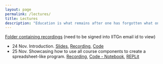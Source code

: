 ```yaml
---
layout: page
permalink: /lectures/
title: Lectures
description: "Education is what remains after one has forgotten what one has learned in school."
---
```


[Folder containing recordings](https://drive.google.com/drive/folders/1h3vz7sbIEwuzO9CO3WNG4bYADdjeYmp9?usp=sharing) (need to be signed into IITGn email id to view)

- 24 Nov. Introduction. [Slides](../lectures/24Nov-Introduction.pdf), [Recording](https://drive.google.com/file/d/1w-dbASsRtPPOILpabSrS2siYFQqZgFSN/view?usp=share_link), [Code](https://github.com/nipunbatra/Computing2022-Replit/tree/main/Introduction)
- 25 Nov. Showcasing how to use all course components to create a spreadsheet-like program. [Recording](https://drive.google.com/file/d/1TA05Ykz7dT6lhVTTj6f1sBlZwQ5K5uKe/view?usp=share_link), [Code - Notebook](https://github.com/nipunbatra/Computing2022-Replit/blob/main/spreadsheet/spreadsheet.ipynb), [REPLit](https://replit.com/@NipunBatra0/25Nov2022#hello.py)
